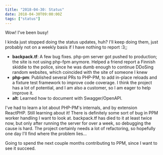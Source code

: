```yaml
---
title: "2018-04-30: Status"
date: 2018-04-30T09:00:00Z
tags: ["status"]
---
```


Wow! I've been busy!

I kinda just stopped doing the status updates, huh? I'll keep doing them, just probably not on a weekly basis if I have nothing to report :3;;

* **backpack.tf**: A few bug fixes. php-pm server got pushed to production; the site is not using php-fpm anymore. Helped a friend report a Finnish skiddie to the police, since he was dumb enough to continue DDoSing random websites, which coincided with the site of someone I knew 
* **php-pm**: Published several PRs to PHP-PM, to add in-place reloads and a fixture test framework to improve code coverage. I think the project has a lot of potential, and I am also a customer, so I am eager to help improve it.
* **alt**: Learned how to document with Swagger/OpenAPI. 

I've had to learn a lot about PHP-PM's internals, and by extension ReactPHP. Still learning about it! There is definitely some sort of bug in PPM worker handling I want to look at. backpack.tf has died to it at least twice now, but only after running the server for over a week, so debugging the cause is hard. The project certainly needs a lot of refactoring, so hopefully one day I'll find where the problem lies...

Going to spend the next couple months contributing to PPM, since I want to see it succeed.